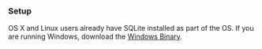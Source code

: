 ### Setup
OS X and Linux users already have SQLite installed as part of the OS.
If you are running Windows, download the [Windows Binary](http://www.sqlite.org/sqlite-shell-win32-x86-3070800.zip).
